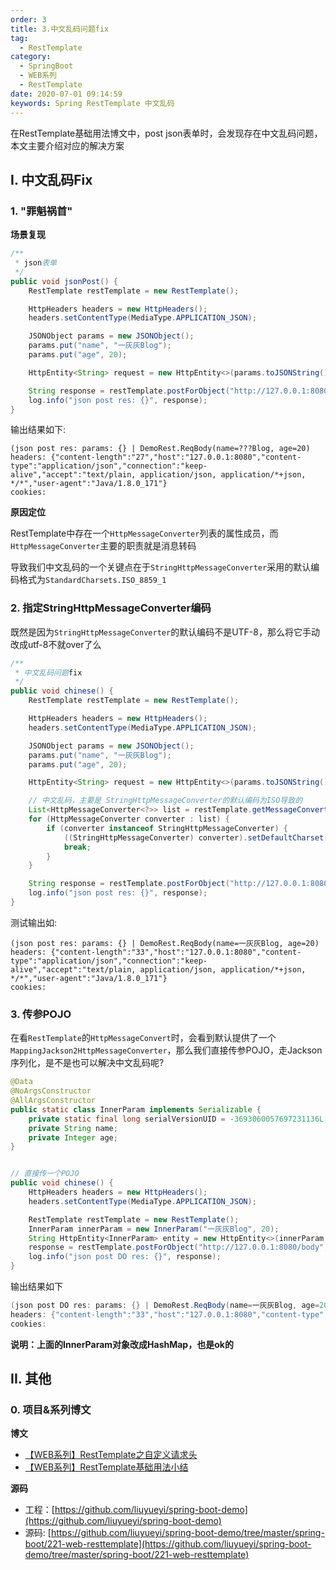 ```yaml
---
order: 3
title: 3.中文乱码问题fix
tag: 
  - RestTemplate
category: 
  - SpringBoot
  - WEB系列
  - RestTemplate
date: 2020-07-01 09:14:59
keywords: Spring RestTemplate 中文乱码
---
```


在RestTemplate基础用法博文中，post json表单时，会发现存在中文乱码问题，本文主要介绍对应的解决方案

<!-- more -->

## I. 中文乱码Fix

### 1. "罪魁祸首"

**场景复现**

```java
/**
 * json表单
 */
public void jsonPost() {
    RestTemplate restTemplate = new RestTemplate();

    HttpHeaders headers = new HttpHeaders();
    headers.setContentType(MediaType.APPLICATION_JSON);

    JSONObject params = new JSONObject();
    params.put("name", "一灰灰Blog");
    params.put("age", 20);

    HttpEntity<String> request = new HttpEntity<>(params.toJSONString(), headers);

    String response = restTemplate.postForObject("http://127.0.0.1:8080/body", request, String.class);
    log.info("json post res: {}", response);
}
```

输出结果如下:

```
(json post res: params: {} | DemoRest.ReqBody(name=???Blog, age=20)
headers: {"content-length":"27","host":"127.0.0.1:8080","content-type":"application/json","connection":"keep-alive","accept":"text/plain, application/json, application/*+json, */*","user-agent":"Java/1.8.0_171"}
cookies: 
```

**原因定位**

RestTemplate中存在一个`HttpMessageConverter`列表的属性成员，而`HttpMessageConverter`主要的职责就是消息转码

导致我们中文乱码的一个关键点在于`StringHttpMessageConverter`采用的默认编码格式为`StandardCharsets.ISO_8859_1`

### 2. 指定StringHttpMessageConverter编码

既然是因为`StringHttpMessageConverter`的默认编码不是UTF-8，那么将它手动改成utf-8不就over了么

```java
/**
 * 中文乱码问题fix
 */
public void chinese() {
    RestTemplate restTemplate = new RestTemplate();

    HttpHeaders headers = new HttpHeaders();
    headers.setContentType(MediaType.APPLICATION_JSON);

    JSONObject params = new JSONObject();
    params.put("name", "一灰灰Blog");
    params.put("age", 20);

    HttpEntity<String> request = new HttpEntity<>(params.toJSONString(), headers);

    // 中文乱码，主要是 StringHttpMessageConverter的默认编码为ISO导致的
    List<HttpMessageConverter<?>> list = restTemplate.getMessageConverters();
    for (HttpMessageConverter converter : list) {
        if (converter instanceof StringHttpMessageConverter) {
            ((StringHttpMessageConverter) converter).setDefaultCharset(Charset.forName("UTF-8"));
            break;
        }
    }

    String response = restTemplate.postForObject("http://127.0.0.1:8080/body", request, String.class);
    log.info("json post res: {}", response);
}
```

测试输出如:

```
(json post res: params: {} | DemoRest.ReqBody(name=一灰灰Blog, age=20)
headers: {"content-length":"33","host":"127.0.0.1:8080","content-type":"application/json","connection":"keep-alive","accept":"text/plain, application/json, application/*+json, */*","user-agent":"Java/1.8.0_171"}
cookies: 
```

### 3. 传参POJO

在看`RestTemplate`的`HttpMessageConvert`时，会看到默认提供了一个`MappingJackson2HttpMessageConverter`，那么我们直接传参POJO，走Jackson序列化，是不是也可以解决中文乱码呢?

```java
@Data
@NoArgsConstructor
@AllArgsConstructor
public static class InnerParam implements Serializable {
    private static final long serialVersionUID = -3693060057697231136L;
    private String name;
    private Integer age;
}


// 直接传一个POJO
public void chinese() {
    HttpHeaders headers = new HttpHeaders();
    headers.setContentType(MediaType.APPLICATION_JSON);

    RestTemplate restTemplate = new RestTemplate();
    InnerParam innerParam = new InnerParam("一灰灰Blog", 20);
    String HttpEntity<InnerParam> entity = new HttpEntity<>(innerParam, headers);
    response = restTemplate.postForObject("http://127.0.0.1:8080/body", entity, String.class);
    log.info("json post DO res: {}", response);
}
```

输出结果如下

```java
(json post DO res: params: {} | DemoRest.ReqBody(name=一灰灰Blog, age=20)
headers: {"content-length":"33","host":"127.0.0.1:8080","content-type":"application/json","connection":"keep-alive","accept":"text/plain, application/json, application/*+json, */*","user-agent":"Java/1.8.0_171"}
cookies:
```

**说明：上面的InnerParam对象改成HashMap，也是ok的**



## II. 其他

### 0. 项目&系列博文

**博文**

- [【WEB系列】RestTemplate之自定义请求头](http://spring.hhui.top/spring-blog/2020/06/30/200630-SpringBoot%E7%B3%BB%E5%88%97RestTemplate%E4%B9%8B%E8%87%AA%E5%AE%9A%E4%B9%89%E8%AF%B7%E6%B1%82%E5%A4%B4/)
- [【WEB系列】RestTemplate基础用法小结](http://spring.hhui.top/spring-blog/2020/06/30/200630-SpringBoot%E7%B3%BB%E5%88%97RestTemplate%E4%B9%8B%E8%87%AA%E5%AE%9A%E4%B9%89%E8%AF%B7%E6%B1%82%E5%A4%B4/)

**源码**

- 工程：[https://github.com/liuyueyi/spring-boot-demo](https://github.com/liuyueyi/spring-boot-demo)
- 源码: [https://github.com/liuyueyi/spring-boot-demo/tree/master/spring-boot/221-web-resttemplate](https://github.com/liuyueyi/spring-boot-demo/tree/master/spring-boot/221-web-resttemplate)

